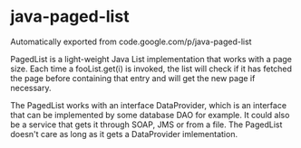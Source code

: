 # java-paged-list
Automatically exported from code.google.com/p/java-paged-list

PagedList is a light-weight Java List implementation that works with a page size. Each time a fooList.get(i) is invoked, the list will check if it has fetched the page before containing that entry and will get the new page if necessary.

The PagedList works with an interface DataProvider, which is an interface that can be implemented by some database DAO for example. It could also be a service that gets it through SOAP, JMS or from a file. The PagedList doesn't care as long as it gets a DataProvider imlementation.
